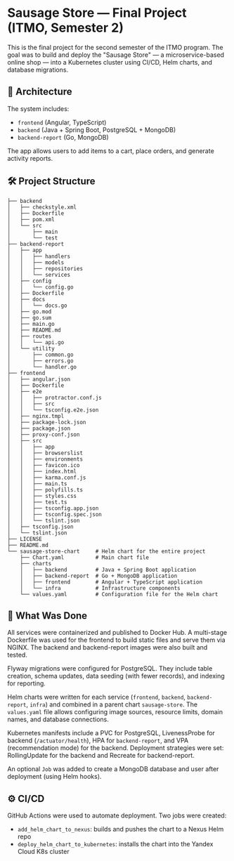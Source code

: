 # Sausage Store — Final Project (ITMO, Semester 2)

This is the final project for the second semester of the ITMO program. The goal was to build and deploy the "Sausage Store" — a microservice-based online shop — into a Kubernetes cluster using CI/CD, Helm charts, and database migrations.

## 🧩 Architecture

The system includes:

- `frontend` (Angular, TypeScript)
- `backend` (Java + Spring Boot, PostgreSQL + MongoDB)
- `backend-report` (Go, MongoDB)

The app allows users to add items to a cart, place orders, and generate activity reports.

## 🛠️ Project Structure

```plaintext
├── backend
│   ├── checkstyle.xml
│   ├── Dockerfile
│   ├── pom.xml
│   └── src
│       ├── main
│       └── test
├── backend-report
│   ├── app
│   │   ├── handlers
│   │   ├── models
│   │   ├── repositories
│   │   └── services
│   ├── config
│   │   └── config.go
│   ├── Dockerfile
│   ├── docs
│   │   └── docs.go
│   ├── go.mod
│   ├── go.sum
│   ├── main.go
│   ├── README.md
│   ├── routes
│   │   └── api.go
│   └── utility
│       ├── common.go
│       ├── errors.go
│       └── handler.go
├── frontend
│   ├── angular.json
│   ├── Dockerfile
│   ├── e2e
│   │   ├── protractor.conf.js
│   │   ├── src
│   │   └── tsconfig.e2e.json
│   ├── nginx.tmpl
│   ├── package-lock.json
│   ├── package.json
│   ├── proxy-conf.json
│   ├── src
│   │   ├── app
│   │   ├── browserslist
│   │   ├── environments
│   │   ├── favicon.ico
│   │   ├── index.html
│   │   ├── karma.conf.js
│   │   ├── main.ts
│   │   ├── polyfills.ts
│   │   ├── styles.css
│   │   ├── test.ts
│   │   ├── tsconfig.app.json
│   │   ├── tsconfig.spec.json
│   │   └── tslint.json
│   ├── tsconfig.json
│   └── tslint.json
├── LICENSE
├── README.md
└── sausage-store-chart     # Helm chart for the entire project
    ├── Chart.yaml          # Main chart file
    ├── charts
    │   ├── backend         # Java + Spring Boot application
    │   ├── backend-report  # Go + MongoDB application
    │   ├── frontend        # Angular + TypeScript application
    │   └── infra           # Infrastructure components
    └── values.yaml         # Configuration file for the Helm chart
```

## 🚀 What Was Done

All services were containerized and published to Docker Hub. A multi-stage Dockerfile was used for the frontend to build static files and serve them via NGINX. The backend and backend-report images were also built and tested.

Flyway migrations were configured for PostgreSQL. They include table creation, schema updates, data seeding (with fewer records), and indexing for reporting.

Helm charts were written for each service (`frontend`, `backend`, `backend-report`, `infra`) and combined in a parent chart `sausage-store`. The `values.yaml` file allows configuring image sources, resource limits, domain names, and database connections.

Kubernetes manifests include a PVC for PostgreSQL, LivenessProbe for backend (`/actuator/health`), HPA for `backend-report`, and VPA (recommendation mode) for the backend. Deployment strategies were set: RollingUpdate for the backend and Recreate for backend-report.

An optional `Job` was added to create a MongoDB database and user after deployment (using Helm hooks).

## ⚙️ CI/CD

GitHub Actions were used to automate deployment. Two jobs were created:

- `add_helm_chart_to_nexus`: builds and pushes the chart to a Nexus Helm repo
- `deploy_helm_chart_to_kubernetes`: installs the chart into the Yandex Cloud K8s cluster
